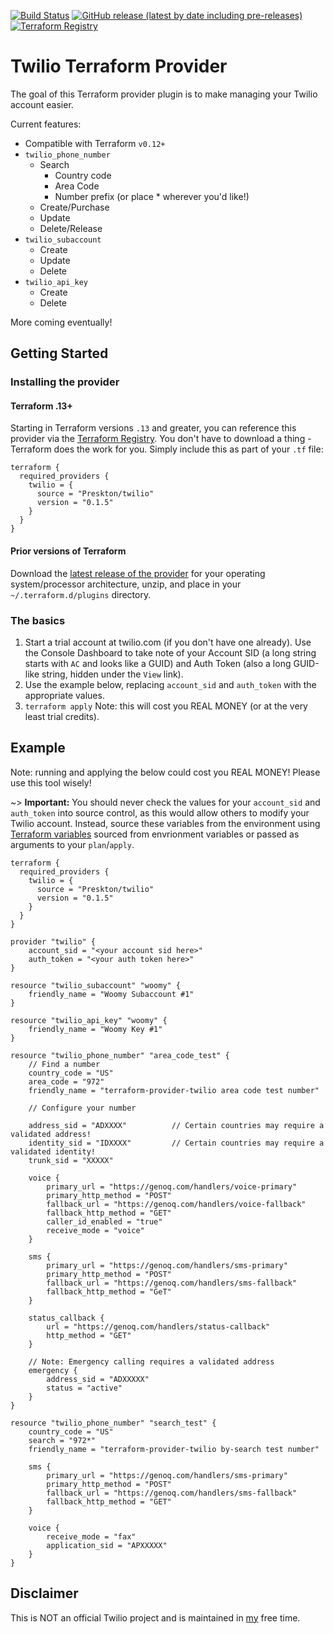 [![Build Status](https://github.com/Preskton/terraform-provider-twilio/workflows/build/badge.svg)](https://github.com/Preskton/terraform-provider-twilio/actions?query=workflow%3Abuild) [![GitHub release (latest by date including pre-releases)](https://img.shields.io/github/v/release/Preskton/terraform-provider-twilio?include_prereleases)](https://github.com/Preskton/terraform-provider-twilio/releases/latest) [![Terraform Registry](https://img.shields.io/badge/registry-twilio-green?logo=terraform&style=flat)](https://registry.terraform.io/providers/Preskton/twilio/latest)

# Twilio Terraform Provider

The goal of this Terraform provider plugin is to make managing your Twilio account easier.

Current features:

- Compatible with Terraform `v0.12+`
- `twilio_phone_number`
  - Search
    - Country code
    - Area Code
    - Number prefix (or place * wherever you'd like!)
  - Create/Purchase
  - Update
  - Delete/Release
- `twilio_subaccount`
  - Create
  - Update
  - Delete
- `twilio_api_key`
  - Create
  - Delete

More coming eventually!

## Getting Started

### Installing the provider

#### Terraform .13+

Starting in Terraform versions `.13` and greater, you can reference this provider via the [Terraform Registry](https://registry.terraform.io/providers/Preskton/twilio/latest). You don't have to download a thing - Terraform does the work for you. Simply include this as part of your `.tf` file:

```hcl
terraform {
  required_providers {
    twilio = {
      source = "Preskton/twilio"
      version = "0.1.5"
    }
  }
}
```

#### Prior versions of Terraform

Download the [latest release of the provider](https://github.com/Preskton/terraform-provider-twilio/releases/latest) for your operating system/processor architecture, unzip, and place in your `~/.terraform.d/plugins` directory.

### The basics

1. Start a trial account at twilio.com (if you don't have one already). Use the Console Dashboard to take note of your Account SID (a long string starts with `AC` and looks like a GUID) and Auth Token (also a long GUID-like string, hidden under the `View` link).
2. Use the example below, replacing `account_sid` and `auth_token` with the appropriate values.
3. `terraform apply` Note: this will cost you REAL MONEY (or at the very least trial credits).

## Example

Note: running and applying the below could cost you REAL MONEY! Please use this tool wisely!

~> **Important:** You should never check the values for your `account_sid` and `auth_token` into source control, as this would allow others to modify your Twilio account. Instead, source these variables from the environment using [Terraform variables](https://www.terraform.io/docs/configuration/variables.html) sourced from envrionment variables or passed as arguments to your `plan`/`apply`.

```hcl
terraform {
  required_providers {
    twilio = {
      source = "Preskton/twilio"
      version = "0.1.5"
    }
  }
}

provider "twilio" {
    account_sid = "<your account sid here>"
    auth_token = "<your auth token here>"
}

resource "twilio_subaccount" "woomy" {
    friendly_name = "Woomy Subaccount #1"
}

resource "twilio_api_key" "woomy" {
    friendly_name = "Woomy Key #1"
}

resource "twilio_phone_number" "area_code_test" {
    // Find a number
    country_code = "US"
    area_code = "972"
    friendly_name = "terraform-provider-twilio area code test number"

    // Configure your number

    address_sid = "ADXXXX"          // Certain countries may require a validated address!
    identity_sid = "IDXXXX"         // Certain countries may require a validated identity!
    trunk_sid = "XXXXX"

    voice {
        primary_url = "https://genoq.com/handlers/voice-primary"
        primary_http_method = "POST"
        fallback_url = "https://genoq.com/handlers/voice-fallback"
        fallback_http_method = "GET"
        caller_id_enabled = "true"
        receive_mode = "voice"
    }

    sms {
        primary_url = "https://genoq.com/handlers/sms-primary"
        primary_http_method = "POST"
        fallback_url = "https://genoq.com/handlers/sms-fallback"
        fallback_http_method = "GeT"
    }

    status_callback {
        url = "https://genoq.com/handlers/status-callback"
        http_method = "GET"
    }

    // Note: Emergency calling requires a validated address
    emergency {
        address_sid = "ADXXXXX"
        status = "active"
    }
}

resource "twilio_phone_number" "search_test" {
    country_code = "US"
    search = "972*"
    friendly_name = "terraform-provider-twilio by-search test number"

    sms {
        primary_url = "https://genoq.com/handlers/sms-primary"
        primary_http_method = "POST"
        fallback_url = "https://genoq.com/handlers/sms-fallback"
        fallback_http_method = "GET"
    }

    voice {
        receive_mode = "fax"
        application_sid = "APXXXXX"
    }
}
```

## Disclaimer

This is NOT an official Twilio project and is maintained in [my](https://www.github.com/Preskton) free time.
